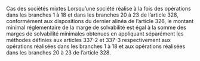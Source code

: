 Cas des sociétés mixtes
Lorsqu’une société réalise à la fois des opérations dans les branches 1 à 18 et dans les branches 20 à 23 de l’article 328, conformément aux dispositions du dernier alinéa de l’article 326, le montant minimal réglementaire de la marge de solvabilité est égal à la somme des marges de solvabilité minimales obtenues en appliquant séparément les méthodes définies aux articles 337-2 et 337-3 respectivement aux opérations réalisées dans les branches 1 à 18 et aux opérations réalisées dans les branches 20 à 23 de l’article 328.